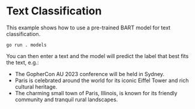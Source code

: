 # Text Classification

This example shows how to use a pre-trained BART model for text classification.

```console
go run . models
```

You can then enter a text and the model will predict the label that best fits the text, e.g.:

- The GopherCon AU 2023 conference will be held in Sydney.
- Paris is celebrated around the world for its iconic Eiffel Tower and rich cultural heritage.
- The charming small town of Paris, Illinois, is known for its friendly community and tranquil rural landscapes.


